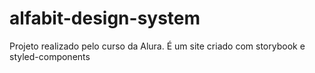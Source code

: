 # alfabit-design-system
Projeto realizado pelo curso da Alura. É um site criado com storybook e styled-components
